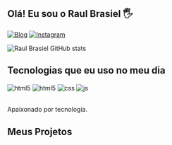 ## Olá! Eu sou o Raul Brasiel 🖐️

[![Blog](https://img.shields.io/website?label=myprofile.com&style=for-the-badge&url=https://raul-brasiel.github.io/My-profile//)](https://raul-brasiel.github.io/My-profile/)
[![Instagram](https://img.shields.io/badge/Instagram-E4405F?style=for-the-badge&logo=instagram&logoColor=white)](https://www.instagram.com/raul_brasiel/)

![Raul Brasiel GitHub stats](https://github-readme-stats.vercel.app/api?username=devfraga&show_icons=true&theme=dracula&count_private=true)

## Tecnologias que eu uso no meu dia

<div style="display: inline_block">
  <img align="center" alt="html5" src="https://img.shields.io/badge/C-00599C?style=for-the-badge&logo=c&logoColor=white" />
  <img align="center" alt="html5" src="https://img.shields.io/badge/HTML5-E34F26?style=for-the-badge&logo=html5&logoColor=white" />
  <img align="center" alt="css" src="https://img.shields.io/badge/CSS3-1572B6?style=for-the-badge&logo=css3&logoColor=white" />
  <img align="center" alt="js" src="https://img.shields.io/badge/JavaScript-F7DF1E?style=for-the-badge&logo=javascript&logoColor=black" />
</div><br/>

Apaixonado por tecnologia.

## Meus Projetos
